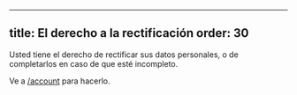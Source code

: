 ***

title: El derecho a la rectificación
order: 30
---------

Usted tiene el derecho de rectificar sus datos personales, o de completarlos en caso de que esté incompleto.

Ve a [/account](/account/) para hacerlo.
